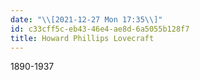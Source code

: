 ```yaml
---
date: "\\[2021-12-27 Mon 17:35\\]"
id: c33cff5c-eb43-46e4-ae8d-6a5055b128f7
title: Howard Phillips Lovecraft
---
```


1890-1937
